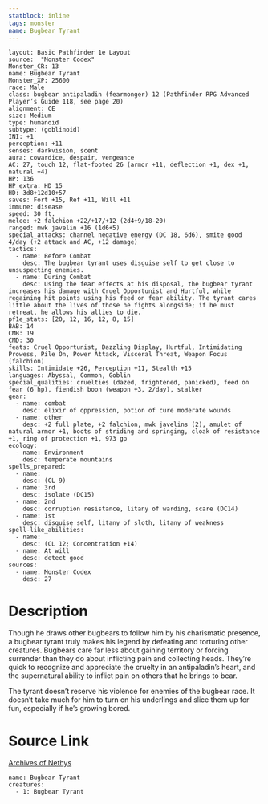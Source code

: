 ```yaml
---
statblock: inline
tags: monster
name: Bugbear Tyrant
---
```

```statblock
layout: Basic Pathfinder 1e Layout
source:  "Monster Codex"
Monster_CR: 13
name: Bugbear Tyrant
Monster_XP: 25600
race: Male
class: bugbear antipaladin (fearmonger) 12 (Pathfinder RPG Advanced Player’s Guide 118, see page 20)
alignment: CE
size: Medium
type: humanoid
subtype: (goblinoid)
INI: +1
perception: +11
senses: darkvision, scent
aura: cowardice, despair, vengeance
AC: 27, touch 12, flat-footed 26 (armor +11, deflection +1, dex +1, natural +4)
HP: 136
HP_extra: HD 15
HD: 3d8+12d10+57
saves: Fort +15, Ref +11, Will +11
immune: disease
speed: 30 ft.
melee: +2 falchion +22/+17/+12 (2d4+9/18-20)
ranged: mwk javelin +16 (1d6+5)
special_attacks: channel negative energy (DC 18, 6d6), smite good 4/day (+2 attack and AC, +12 damage)
tactics:
  - name: Before Combat
    desc: The bugbear tyrant uses disguise self to get close to unsuspecting enemies.
  - name: During Combat
    desc: Using the fear effects at his disposal, the bugbear tyrant increases his damage with Cruel Opportunist and Hurtful, while regaining hit points using his feed on fear ability. The tyrant cares little about the lives of those he fights alongside; if he must retreat, he allows his allies to die.
pf1e_stats: [20, 12, 16, 12, 8, 15]
BAB: 14
CMB: 19
CMD: 30
feats: Cruel Opportunist, Dazzling Display, Hurtful, Intimidating Prowess, Pile On, Power Attack, Visceral Threat, Weapon Focus (falchion)
skills: Intimidate +26, Perception +11, Stealth +15
languages: Abyssal, Common, Goblin
special_qualities: cruelties (dazed, frightened, panicked), feed on fear (6 hp), fiendish boon (weapon +3, 2/day), stalker
gear:
  - name: combat
    desc: elixir of oppression, potion of cure moderate wounds
  - name: other
    desc: +2 full plate, +2 falchion, mwk javelins (2), amulet of natural armor +1, boots of striding and springing, cloak of resistance +1, ring of protection +1, 973 gp
ecology:
  - name: Environment
    desc: temperate mountains
spells_prepared:
  - name:
    desc: (CL 9)
  - name: 3rd
    desc: isolate (DC15)
  - name: 2nd
    desc: corruption resistance, litany of warding, scare (DC14)
  - name: 1st
    desc: disguise self, litany of sloth, litany of weakness
spell-like_abilities:
  - name:
    desc: (CL 12; Concentration +14)
  - name: At will
    desc: detect good
sources:
  - name: Monster Codex
    desc: 27
```
# Description
Though he draws other bugbears to follow him by his charismatic presence, a bugbear tyrant truly makes his legend by defeating and torturing other creatures. Bugbears care far less about gaining territory or forcing surrender than they do about inflicting pain and collecting heads. They’re quick to recognize and appreciate the cruelty in an antipaladin’s heart, and the supernatural ability to inflict pain on others that he brings to bear.

The tyrant doesn’t reserve his violence for enemies of the bugbear race. It doesn’t take much for him to turn on his underlings and slice them up for fun, especially if he’s growing bored.
# Source Link
[Archives of Nethys](https://aonprd.com/MonsterDisplay.aspx?ItemName=Bugbear%20Tyrant)
```encounter-table
name: Bugbear Tyrant
creatures:
  - 1: Bugbear Tyrant
```
